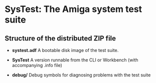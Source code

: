 # SysTest: The Amiga system test suite

## Structure of the distributed ZIP file

- **systest.adf**
  A bootable disk image of the test suite.

- **SysTest**
  A version runnable from the CLI or Workbench (with accompanying .info file)

- **debug/**
  Debug symbols for diagnosing problems with the test suite
